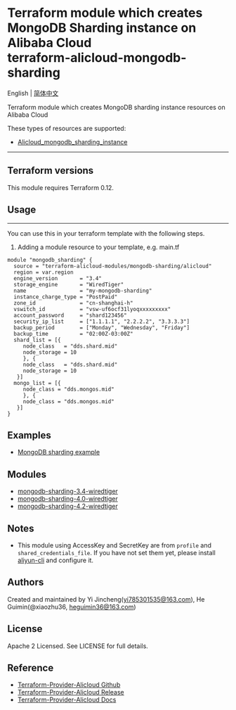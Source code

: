 Terraform module which creates MongoDB Sharding instance on Alibaba Cloud  
terraform-alicloud-mongodb-sharding
=====================================================================

English | [简体中文](https://github.com/terraform-alicloud-modules/terraform-alicloud-mongodb-sharding/blob/master/README-CN.md)

Terraform module which creates MongoDB sharding instance resources on Alibaba Cloud

These types of resources are supported:

* [Alicloud_mongodb_sharding_instance](https://www.terraform.io/docs/providers/alicloud/r/mongodb_sharding_instance.html)

----------------------

## Terraform versions

This module requires Terraform 0.12.

## Usage
-----
You can use this in your terraform template with the following steps.

1. Adding a module resource to your template, e.g. main.tf

```hcl
module "mongodb_sharding" {
  source = "terraform-alicloud-modules/mongodb-sharding/alicloud"
  region = var.region
  engine_version       = "3.4"
  storage_engine       = "WiredTiger"
  name                 = "my-mongodb-sharding"
  instance_charge_type = "PostPaid"
  zone_id              = "cn-shanghai-h"
  vswitch_id           = "vsw-uf6ocf31lyoqxxxxxxxxx"
  account_password     = "shard123456"
  security_ip_list     = ["1.1.1.1", "2.2.2.2", "3.3.3.3"]
  backup_period        = ["Monday", "Wednesday", "Friday"]
  backup_time          = "02:00Z-03:00Z"
  shard_list = [{
     node_class   = "dds.shard.mid"
     node_storage = 10
     }, {
     node_class   = "dds.shard.mid"
     node_storage = 10
   }]
  mongo_list = [{
     node_class = "dds.mongos.mid"
     }, {
     node_class = "dds.mongos.mid"
   }]
}
```

## Examples

* [MongoDB sharding example](https://github.com/terraform-alicloud-modules/terraform-alicloud-mongodb-sharding/tree/master/examples/mongodb-sharding)

## Modules

* [mongodb-sharding-3.4-wiredtiger](https://github.com/terraform-alicloud-modules/terraform-alicloud-mongodb-sharding/tree/master/modules/mongodb-sharding-3.4-wiredtiger)
* [mongodb-sharding-4.0-wiredtiger](https://github.com/terraform-alicloud-modules/terraform-alicloud-mongodb-sharding/tree/master/modules/mongodb-sharding-4.0-wiredtiger)
* [mongodb-sharding-4.2-wiredtiger](https://github.com/terraform-alicloud-modules/terraform-alicloud-mongodb-sharding/tree/master/modules/mongodb-sharding-4.2-wiredtiger)

## Notes

* This module using AccessKey and SecretKey are from `profile` and `shared_credentials_file`.
If you have not set them yet, please install [aliyun-cli](https://github.com/aliyun/aliyun-cli#installation) and configure it.


Authors
---------
Created and maintained by Yi Jincheng(yi785301535@163.com), He Guimin(@xiaozhu36, heguimin36@163.com)

License
----
Apache 2 Licensed. See LICENSE for full details.

Reference
---------
* [Terraform-Provider-Alicloud Github](https://github.com/terraform-providers/terraform-provider-alicloud)
* [Terraform-Provider-Alicloud Release](https://releases.hashicorp.com/terraform-provider-alicloud/)
* [Terraform-Provider-Alicloud Docs](https://www.terraform.io/docs/providers/alicloud/index.html)
